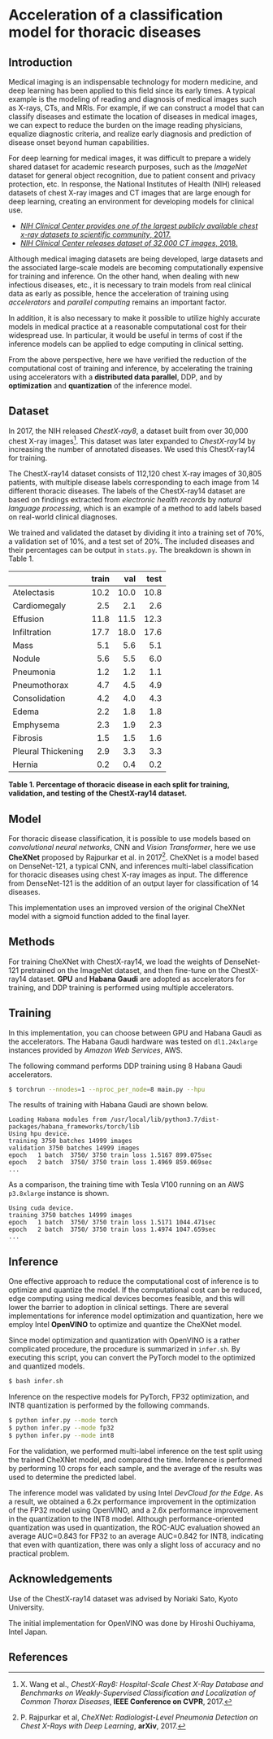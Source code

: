 # Acceleration of a classification model for thoracic diseases

## Introduction

Medical imaging is an indispensable technology for modern medicine,
and deep learning has been applied to this field since its early times.
A typical example is the modeling of reading and diagnosis of medical images such as X-rays, CTs, and MRIs.
For example, if we can construct a model that can classify diseases and estimate the location of diseases in medical images, we can expect to reduce the burden on the image reading physicians, equalize diagnostic criteria, and realize early diagnosis and prediction of disease onset beyond human capabilities.

For deep learning for medical images, it was difficult to prepare a widely shared dataset for academic research purposes, such as the *ImageNet* dataset for general object recognition, due to patient consent and privacy protection, etc.
In response, the National Institutes of Health (NIH) released datasets of chest X-ray images and CT images that are large enough for deep learning, creating an environment for developing models for clinical use.

- [*NIH Clinical Center provides one of the largest publicly available chest x-ray datasets to scientific community*, 2017.](https://www.nih.gov/news-events/news-releases/nih-clinical-center-provides-one-largest-publicly-available-chest-x-ray-datasets-scientific-community)
- [*NIH Clinical Center releases dataset of 32,000 CT images*, 2018.](https://www.nih.gov/news-events/news-releases/nih-clinical-center-releases-dataset-32000-ct-images)

Although medical imaging datasets are being developed, large datasets and the associated large-scale models are becoming computationally expensive for training and inference.
On the other hand, when dealing with new infectious diseases, etc., it is necessary to train models from real clinical data as early as possible,  hence the acceleration of training using *accelerators* and *parallel computing* remains an important factor.

In addition, it is also necessary to make it possible to utilize highly accurate models in medical practice at a reasonable computational cost for their widespread use.
In particular, it would be useful in terms of cost if the inference models can be applied to edge computing in clinical setting.

From the above perspective, here we have verified the reduction of the computational cost of training and inference, by accelerating the training using accelerators with a **distributed data parallel**, DDP, and by **optimization** and **quantization** of the inference model.

## Dataset

In 2017, the NIH released *ChestX-ray8*, a dataset built from over 30,000 chest X-ray images[^Wang]. This dataset was later expanded to *ChestX-ray14* by increasing the number of annotated diseases. We used this ChestX-ray14 for training.

The ChestX-ray14 dataset consists of 112,120 chest X-ray images of 30,805 patients, with multiple disease labels corresponding to each image from 14 different thoracic diseases. The labels of the ChestX-ray14 dataset are based on findings extracted from *electronic health records* by *natural language processing*, which is an example of a method to add labels based on real-world clinical diagnoses.

We trained and validated the dataset by dividing it into a training set of 70\%, a validation set of 10\%, and a test set of 20\%. The included diseases and their percentages can be output in `stats.py`. The breakdown is shown in Table 1.

|                   | **train** | **val** | **test** |
|:----------------- | --------: | ------: | -------: |
|Atelectasis        |   10.2    |   10.0  |   10.8   |
|Cardiomegaly       |    2.5    |    2.1  |    2.6   |
|Effusion           |   11.8    |   11.5  |   12.3   |
|Infiltration       |   17.7    |   18.0  |   17.6   |
|Mass               |    5.1    |    5.6  |    5.1   |
|Nodule             |    5.6    |    5.5  |    6.0   |
|Pneumonia          |    1.2    |    1.2  |    1.1   |
|Pneumothorax       |    4.7    |    4.5  |    4.9   |
|Consolidation      |    4.2    |    4.0  |    4.3   |
|Edema              |    2.2    |    1.8  |    1.8   |
|Emphysema          |    2.3    |    1.9  |    2.3   |
|Fibrosis           |    1.5    |    1.5  |    1.6   |
|Pleural Thickening |    2.9    |    3.3  |    3.3   |
|Hernia             |    0.2    |    0.4  |    0.2   |

**Table 1. Percentage of thoracic disease in each split for training, validation, and testing of the ChestX-ray14 dataset.**

## Model


For thoracic disease classification, it is possible to use models based on *convolutional neural networks*, CNN and *Vision Transformer*, here we use **CheXNet** proposed by Rajpurkar et al. in 2017[^Rajpurkar].
CheXNet is a model based on DenseNet-121, a typical CNN, and inferences multi-label classification for thoracic diseases using chest X-ray images as input. The difference from DenseNet-121 is the addition of an output layer for classification of 14 diseases.

This implementation uses an improved version of the original CheXNet model with a sigmoid function added to the final layer.

## Methods

For training CheXNet with ChestX-ray14, we load the weights of DenseNet-121 pretrained on the ImageNet dataset, and then fine-tune on the ChestX-ray14 dataset. **GPU** and **Habana Gaudi** are adopted as accelerators for training, and DDP training is performed using multiple accelerators.

## Training

In this implementation, you can choose between GPU and Habana Gaudi as the accelerators.
The Habana Gaudi hardware was tested on `dl1.24xlarge` instances provided by *Amazon Web Services*, AWS.

The following command performs DDP training using 8 Habana Gaudi accelerators.

```bash
$ torchrun --nnodes=1 --nproc_per_node=8 main.py --hpu
```

The results of training with Habana Gaudi are shown below.

```
Loading Habana modules from /usr/local/lib/python3.7/dist-packages/habana_frameworks/torch/lib
Using hpu device.
training 3750 batches 14999 images
validation 3750 batches 14999 images
epoch   1 batch  3750/ 3750 train loss 1.5167 899.075sec
epoch   2 batch  3750/ 3750 train loss 1.4969 859.069sec
...
```

As a comparison, the training time with Tesla V100 running on an AWS `p3.8xlarge` instance is shown.

```
Using cuda device.
training 3750 batches 14999 images
epoch   1 batch  3750/ 3750 train loss 1.5171 1044.471sec
epoch   2 batch  3750/ 3750 train loss 1.4974 1047.659sec
...
```

## Inference

One effective approach to reduce the computational cost of inference is to optimize and quantize the model.
If the computational cost can be reduced, edge computing using medical devices becomes feasible, and this will lower the barrier to adoption in clinical settings.
There are several implementations for inference model optimization and quantization, here we employ Intel **OpenVINO** to optimize and quantize the CheXNet model.

Since model optimization and quantization with OpenVINO is a rather complicated procedure, the procedure is summarized in `infer.sh`.
By executing this script, you can convert the PyTorch model to the optimized and quantized models.

```bash
$ bash infer.sh
```

Inference on the respective models for PyTorch, FP32 optimization, and INT8 quantization is performed by the following commands.

```bash
$ python infer.py --mode torch
$ python infer.py --mode fp32
$ python infer.py --mode int8
```

For the validation, we performed multi-label inference on the test split using the trained CheXNet model, and compared the time.
Inference is performed by performing 10 crops for each sample, and the average of the results was used to determine the predicted label.

The inference model was validated by using Intel *DevCloud for the Edge*.
As a result, we obtained a 6.2x performance improvement in the optimization of the FP32 model using OpenVINO, and a 2.6x performance improvement in the quantization to the INT8 model.
Although performance-oriented quantization was used in quantization, the ROC-AUC evaluation showed an average AUC=0.843 for FP32 to an average AUC=0.842 for INT8, indicating that even with quantization, there was only a slight loss of accuracy and no practical problem.

## Acknowledgements

Use of the ChestX-ray14 dataset was advised by Noriaki Sato, Kyoto University.

The initial implementation for OpenVINO was done by Hiroshi Ouchiyama, Intel Japan.

## References

[^Wang]: X. Wang et al., *ChestX-Ray8: Hospital-Scale Chest X-Ray Database and Benchmarks on Weakly-Supervised Classification and Localization of Common Thorax Diseases*, **IEEE Conference on CVPR**, 2017.
[^Rajpurkar]: P. Rajpurkar et al, *CheXNet: Radiologist-Level Pneumonia Detection on Chest X-Rays with Deep Learning*, **arXiv**, 2017.
